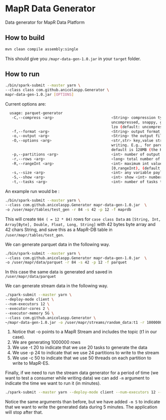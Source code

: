 # MapR Data Generator
Data generator for MapR Data Platform

## How to build
```bash
mvn clean compile assembly:single     
```

This should give you `/mapr-data-gen-1.0.jar` in your `target` folder.

## How to run
```bash
./bin/spark-submit --master yarn \ 
--class class com.github.anicolaspp.Generator \ 
mapr-data-gen-1.0.jar [OPTIONS]
```

Current options are: 
```bash  
  usage: parquet-generator
   -C,--compress <arg>                          <String> compression type, valid values are:
                                                uncompressed, snappy, gzip,
                                                lzo (default: uncompressed)
   -f,--format <arg>                            <String> output format type (e.g., parquet, maprdb (default), etc.)
   -o,--output <arg>                            <String> the output file name (default: /ParqGenOutput.parquet)
   -O,--options <arg>                           <str,str> key,value strings that will be passed to the data source of spark in
                                                writing. E.g., for parquet you may want to re-consider parquet.block.size. The
                                                default is 128MB (the HDFS block size).
   -p,--partitions <arg>                        <int> number of output partitions (default: 1)
   -r,--rows <arg>                              <long> total number of rows (default: 10)
   -R,--rangeInt <arg>                          <int> maximum int value, value for any Int column will be generated between
                                                [0,rangeInt), (default: 2147483647)
   -s,--size <arg>                              <int> any variable payload size, string or payload in IntPayload (default: 100)
   -S,--show <arg>                              <int> show <int> number of rows (default: 0, zero means do not show)
   -t,--tasks <arg>                             <int> number of tasks to generate this data (default: 1)
```

An example run would be : 
```bash 
./bin/spark-submit --master yarn \
--class com.github.anicolaspp.Generator mapr-data-gen-1.0.jar  \
-o /user/mapr/tables/test_gen -r 84 -s 42 -p 12 -f maprdb
```

This will create `984 ( = 12 * 84)` rows for `case class Data` as 
`[String, Int, Array[Byte], Double, Float, Long, String]` with 42 bytes byte array and 42 chars String, and save this 
as a MapR-DB table in `/user/mapr/tables/test_gen`.

We can generate parquet data in the following way. 

```bash 
./bin/spark-submit --master yarn \
--class com.github.anicolaspp.Generator mapr-data-gen-1.0.jar  \
-o /user/mapr/data/parquet -r 84 -s 42 -p 12 -f parquet 
```

In this case the same data is generated and saved in `/user/mapr/data/parquet`

We can generate stream data in the following way. 

```bash
./spark-submit --master yarn \
--deploy-mode client \
--num-executors 12 \
--executor-cores 2 \
--executor-memory 5G \
--class com.github.anicolaspp.Generator \
~/mapr-data-gen-1.0.jar -o /user/mapr/streams/random_data:t1 -r 1000000 -s 1024 -p 24 -f mapres -c 50 -t 20
```

1. Notice that -o points to a MapR Stream and includes the topic (t1 in our case). 
2. We are generating 1000000 rows 
3. We use -t 20 to indicate that we use 20 tasks to generate the data
4. We use -p 24 to indicate that we use 24 partitions to write to the stream
5. We use -c 50 to indicate that we use 50 threads on each partition to write to MapR-ES.
 
Finally, if we need to run the stream data generator for a period of time (we want to test a consumer while writing data) we can add `-m` argument to indicate the time we want to run it (in minutes).

```bash
./spark-submit --master yarn --deploy-mode client --num-executors 12 --executor-cores 2 --executor-memory 5G --class com.github.anicolaspp.Generator ~/mapr-data-gen-1.0.jar  -o /user/mapr/streams/random_data:t1 -r 10000 -s 1024 -p 5 -f mapres -c 50 -t 100 -m 5
```
Notice the same arguments than before, but we have added `-m 5` to indicate that we want to write the generated data during 5 minutes. The application will stop after that.
